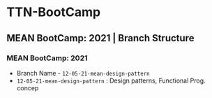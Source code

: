 # TTN-BootCamp

## MEAN BootCamp: 2021 | Branch Structure

### MEAN BootCamp: 2021 
- Branch Name - `12-05-21-mean-design-pattern`
- `12-05-21-mean-design-pattern` :  Design patterns, Functional Prog. concep
